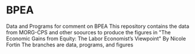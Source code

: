 # BPEA
Data and Programs for comment on BPEA
This repository contains the data from MORG-CPS and other soources to produce the figures in 
"The Economic Gains from Equity: The Labor Economist’s Viewpoint"  By Nicole Fortin
The branches are data, programs, and figures

